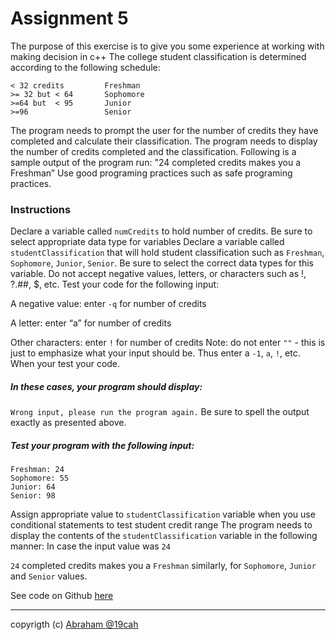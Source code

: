 # Assignment 5

The purpose of this exercise is to give you some experience at working with making decision in c++
The college student classification is determined according to the following schedule:

```
< 32 credits         Freshman
>= 32 but < 64       Sophomore
>=64 but  < 95       Junior
>=96                 Senior
```

The program needs to prompt the user for the number of credits they have completed and calculate their classification. The program needs to display the number of credits completed and the classification. Following is a sample output of the program run:
"24 completed credits makes you a Freshman”
Use good programing practices such as safe programing practices.

### Instructions

Declare a variable called `numCredits` to hold number of credits. Be sure to select appropriate data type for variables
Declare a variable called `studentClassification` that will hold student classification such as `Freshman`, `Sophomore`, `Junior`, `Senior`. Be sure to select the correct data types for this variable.
Do not accept negative values, letters, or characters such as !, ?.##, $, etc. Test your code for the following input:

A negative value: enter `-q` for number of credits

A letter: enter “a” for number of credits

Other characters: enter `!` for number of credits
Note: do not enter `""` - this is just to emphasize what your input should be. Thus enter a `-1`, `a`, `!`, etc. When your test your code.

##### In these cases, your program should display:

`Wrong input, please run the program again.` Be sure to spell the output exactly as presented above.

##### Test your program with the following input:

```
Freshman: 24
Sophomore: 55
Junior: 64
Senior: 98
```

Assign appropriate value to `studentClassification` variable when you use conditional statements to test student credit range
The program needs to display the contents of the `studentClassification` variable in the following manner:
In case the input value was `24`

`24` completed credits makes you a `Freshman` similarly, for `Sophomore`, `Junior` and `Senior` values.

See code on Github [here](https://github.com/19cah/mdc/blob/master/cpp/Assignment%205/assignment5.cpp)

---

copyrigth (c) [Abraham @19cah](https://github.com/19cah)
